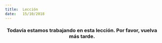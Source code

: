 ```yaml
---
title:  Lección
date:   15/10/2018
---
```


### <center>Todavía estamos trabajando en esta lección. Por favor, vuelva más tarde.</center>